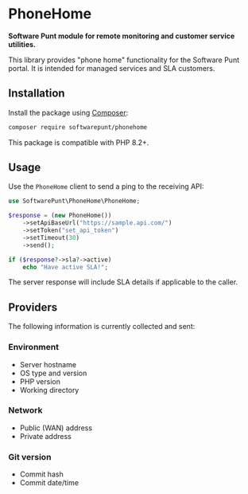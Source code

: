 # PhoneHome
**Software Punt module for remote monitoring and customer service utilities.**

This library provides "phone home" functionality for the Software Punt portal. It is intended for managed services and SLA customers.

## Installation
Install the package using [Composer](https://getcomposer.org/):

```bash
composer require softwarepunt/phonehome
```

This package is compatible with PHP 8.2+.

## Usage

Use the `PhoneHome` client to send a ping to the receiving API:

```php
use SoftwarePunt\PhoneHome\PhoneHome;

$response = (new PhoneHome())
    ->setApiBaseUrl("https://sample.api.com/")
    ->setToken("set_api_token")
    ->setTimeout(30)
    ->send();

if ($response?->sla?->active)
    echo "Have active SLA!";
```

The server response will include SLA details if applicable to the caller.

## Providers
The following information is currently collected and sent:

### Environment
 - Server hostname
 - OS type and version
 - PHP version
 - Working directory

### Network
 - Public (WAN) address
 - Private address

### Git version
 - Commit hash
 - Commit date/time